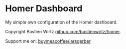 # Homer Dashboard

My simple own configuration of the Homer dashboard.

Copyright Bastien Wirtz  [github.com/bastienwirtz/homer](https://github.com/bastienwirtz/homer).

Support me on: [buymeacoffee/larsgerber](https://www.buymeacoffee.com/larsgerber)
